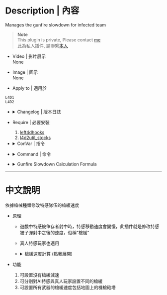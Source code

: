 # Description | 內容
Manages the gunfire slowdown for infected team

> __Note__ <br/>
This plugin is private, Please contact [me](https://github.com/fbef0102/Game-Private_Plugin#私人插件列表-private-plugins-list)<br/>
此為私人插件, 請聯繫[本人](https://github.com/fbef0102/Game-Private_Plugin#私人插件列表-private-plugins-list)

* Video | 影片展示
	<br/>None

* Image | 圖示
	<br/>None

* Apply to | 適用於
```
L4D1
L4D2
```

* <details><summary>Changelog | 版本日誌</summary>

	* v3.0
		* Remove water slowdown, couch speed control, only gunfire slowdown control
		* Add all weapons gunfire slowdown control including Minigun and 50cal Machine gun
		* Add AI infected and Player infected cvars
		* Modify gunfire slowdown calculation formula
		* Support L4D1

	* v2.7.1
		* [By Visor, Sir, darkid, Forgetest, A1m`, Derpduck](https://github.com/SirPlease/L4D2-Competitive-Rework/blob/master/addons/sourcemod/scripting/l4d2_slowdown_control.sp)
</details>

* Require | 必要安裝
	1. [left4dhooks](https://forums.alliedmods.net/showthread.php?t=321696)
	2. [l4d2util_stocks](https://github.com/fbef0102/Game-Private_Plugin/tree/main/left4dead2/scripting/include)

* <details><summary>ConVar | 指令</summary>

	* cfg/sourcemod/l4d_si_slowdown.cfg
	```php
	// 50cal Machine gun cause this much slowdown * l4d2_slowdown_gunfire. (-1: Game default settings; 0.0: No slowdown)
	l4d2_slowdown_50cal_percent "-1.0"

	// AKs cause this much slowdown * l4d2_slowdown_gunfire. (-1: Game default settings; 0.0: No slowdown)
	l4d2_slowdown_ak_percent "0.6"

	// Auto Shotguns cause this much slowdown * l4d2_slowdown_gunfire. (-1: Game default settings; 0.0: No slowdown)
	l4d2_slowdown_auto_percent "0.6"

	// AWP cause this much slowdown * l4d2_slowdown_gunfire. (-1: Game default settings; 0.0: No slowdown)
	l4d2_slowdown_awp_percent "0.8"

	// Chrome Shotguns cause this much slowdown * l4d2_slowdown_gunfire. (-1: Game default settings; 0.0: No slowdown)
	l4d2_slowdown_chrome_percent "0.6"

	// Deagles cause this much slowdown * l4d2_slowdown_gunfire. (-1: Game default settings; 0.0: No slowdown)
	l4d2_slowdown_deagle_percent "0.3"

	// Grenade Launcher cause this much slowdown * l4d2_slowdown_gunfire. (-1: Game default settings; 0.0: No slowdown)
	l4d2_slowdown_grenade_launcher_percent "1.0"

	// Maximum slowdown from gunfire for SI Player (-1: Game default settings; 0.0: No slowdown, 0.01-1.0: 1%%-100%% slowdown)
	l4d2_slowdown_gunfire_player "0.0"

	// Maximum slowdown from gunfire for AI SI (-1: Game default settings; 0.0: No slowdown, 0.01-1.0: 1%%-100%% slowdown)
	l4d2_slowdown_gunfire_si "0.0"

	// Maximum slowdown from gunfire for the AI Tank (-1: Game default settings; 0.0: No slowdown, 0.01-1.0: 1%%-100%% slowdown)
	l4d2_slowdown_gunfire_tank "0.17"

	// Maximum slowdown from gunfire for the Tank Player (-1: Game default settings; 0.0: No slowdown, 0.01-1.0: 1%%-100%% slowdown)
	l4d2_slowdown_gunfire_tank_player "0.1"

	// M4s cause this much slowdown * l4d2_slowdown_gunfire. (-1: Game default settings; 0.0: No slowdown)
	l4d2_slowdown_m4_percent "0.6"

	// M60 cause this much slowdown * l4d2_slowdown_gunfire. (-1: Game default settings; 0.0: No slowdown)
	l4d2_slowdown_m60_percent "1.0"

	// Silenced Uzis cause this much slowdown * l4d2_slowdown_gunfire. (-1: Game default settings; 0.0: No slowdown)
	l4d2_slowdown_mac_percent "0.3"

	// Military Rifles cause this much slowdown * l4d2_slowdown_gunfire. (-1: Game default settings; 0.0: No slowdown)
	l4d2_slowdown_military_percent "0.6"

	// Minigun cause this much slowdown * l4d2_slowdown_gunfire. (-1: Game default settings; 0.0: No slowdown)
	l4d2_slowdown_minigun_percent "-1.0"

	// Pistols cause this much slowdown * l4d2_slowdown_gunfire. (-1: Game default settings; 0.0: No slowdown)
	l4d2_slowdown_pistol_percent "-1.0"

	// Pump Shotguns cause this much slowdown * l4d2_slowdown_gunfire. (-1: Game default settings; 0.0: No slowdown)
	l4d2_slowdown_pump_percent "0.6"

	// Hunting Rifles cause this much slowdown * l4d2_slowdown_gunfire. (-1: Game default settings; 0.0: No slowdown)
	l4d2_slowdown_rifle_percent "0.6"

	// Scars cause this much slowdown * l4d2_slowdown_gunfire. (-1: Game default settings; 0.0: No slowdown)
	l4d2_slowdown_scar_percent "0.6"

	// Scouts cause this much slowdown * l4d2_slowdown_gunfire. (-1: Game default settings; 0.0: No slowdown)
	l4d2_slowdown_scout_percent "0.8"

	// Unsilenced uzis cause this much slowdown * l4d2_slowdown_gunfire. (-1: Game default settings; 0.0: No slowdown)
	l4d2_slowdown_uzi_percent "0.3"
	```
</details>

* <details><summary>Command | 命令</summary>
	
	None
</details>

* <details><summary>Gunfire Slowdown Calculation Formula</summary>
	
	> Effect: Tank current speed is 210<br/>
	If AI Tank being shot by ak47 bullet, speed is 210 - 210 * 0.17 * 0.6 = 188<br/>
	If Tank Player being shot by ak47 bullet, speed is 210 - 210 * 0.1 * 0.6 = 197<br/>
	```php
	l4d2_slowdown_gunfire_tank "0.17"
	l4d2_slowdown_gunfire_tank_player "0.1"
	l4d2_slowdown_ak_percent "0.6"
	```

	> Effect: If AI Infected being shot by any weapon, game default slowdown settings<br/>
	If Infected Player being shot by any weapon, no slowdown<br/>
	```php
	l4d2_slowdown_gunfire_si "-1.0"
	l4d2_slowdown_gunfire_player "0.0"
	```
</details>

- - - -
# 中文說明
依據槍械種類修改特感隊伍的槍緩速度

* 原理
	* 遊戲中特感被倖存者射中時，特感移動速度會變慢，此插件就是修改特感被子彈射中之後的速度，俗稱"槍緩"
	* 真人特感玩家也適用
    * <details><summary>槍緩速度計算 (點我展開)</summary>

        > 效果: 假設Tank目前移動速度為210<br/>
		當AI Tank被AK47射中時，速度變成210 - 210 * 0.17 * 0.6 = 188<br/>
		當真人Tank被AK47射中時，速度變成210 - 210 * 0.1 * 0.6 = 197<br/>
        ```php
		l4d2_slowdown_gunfire_tank "0.17"
		l4d2_slowdown_gunfire_tank_player "0.1"
		l4d2_slowdown_ak_percent "0.6"
        ```

        > 效果: 當AI特感被任一槍械射中時，槍緩速度為遊戲預設計算方式<br/>
		當真人特感被任一槍械射中時，沒有槍緩減速<br/>
        ```php
		l4d2_slowdown_gunfire_si "-1.0"
		l4d2_slowdown_gunfire_player "0.0"
        ```
    </details>

* 功能
	1. 可設置沒有槍緩減速
	2. 可分別對AI特感與真人玩家設置不同的槍緩
	3. 可設置所有武器的槍緩速度包括地圖上的機槍砲塔
